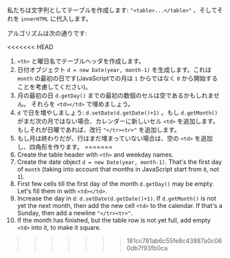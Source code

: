 私たちは文字列としてテーブルを作成します: `"<table>...</table>"` 、そしてそれを `innerHTML` に代入します。

アルゴリズムは次の通りです:

<<<<<<< HEAD
1. `<th>` と曜日名でテーブルヘッダを作成します。
2. 日付オブジェクト `d = new Date(year, month-1)` を生成します。これは `month` の最初の日です(JavaScriptでの月は `1` からではなく `0` から開始することを考慮してください)。
3. 月の最初の日 `d.getDay()` までの最初の数個のセルは空であるかもしれません。 それらを `<td></td>` で埋めましょう。
4. `d` で日を増やしましょう: `d.setDate(d.getDate()+1)` 。もし `d.getMonth()` がまだ次の月ではない場合、カレンダーに新しいセル `<td>` を追加します。もしそれが日曜であれば、改行 <code>"&lt;/tr&gt;&lt;tr&gt;"</code> を追加します。
5. もし月は終わりだが、行はまだ埋まっていない場合は、空の `<td>` を追加し、四角形を作ります。
=======
1. Create the table header with `<th>` and weekday names.
2. Create the date object `d = new Date(year, month-1)`. That's the first day of `month` (taking into account that months in JavaScript start from `0`, not `1`).
3. First few cells till the first day of the month `d.getDay()` may be empty. Let's fill them in with `<td></td>`.
4. Increase the day in `d`: `d.setDate(d.getDate()+1)`. If `d.getMonth()` is not yet the next month, then add the new cell `<td>` to the calendar. If that's a Sunday, then add a newline <code>"&lt;/tr&gt;&lt;tr&gt;"</code>.
5. If the month has finished, but the table row is not yet full, add empty `<td>` into it, to make it square.
>>>>>>> 181cc781ab6c55fe8c43887a0c060db7f93fb0ca
